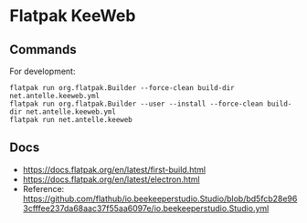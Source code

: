 # Flatpak KeeWeb

## Commands

For development:

```shell
flatpak run org.flatpak.Builder --force-clean build-dir net.antelle.keeweb.yml
flatpak run org.flatpak.Builder --user --install --force-clean build-dir net.antelle.keeweb.yml
flatpak run net.antelle.keeweb
```

## Docs

- https://docs.flatpak.org/en/latest/first-build.html
- https://docs.flatpak.org/en/latest/electron.html
- Reference: https://github.com/flathub/io.beekeeperstudio.Studio/blob/bd5fcb28e963cfffee237da68aac37f55aa6097e/io.beekeeperstudio.Studio.yml
